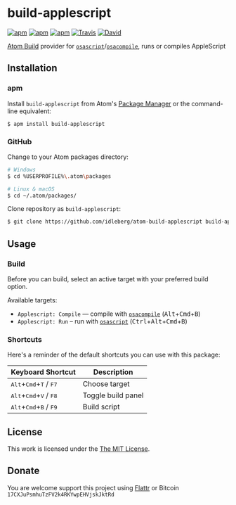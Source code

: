 # build-applescript

[![apm](https://img.shields.io/apm/l/build-applescript.svg?style=flat-square)](https://atom.io/packages/build-applescript)
[![apm](https://img.shields.io/apm/v/build-applescript.svg?style=flat-square)](https://atom.io/packages/build-applescript)
[![apm](https://img.shields.io/apm/dm/build-applescript.svg?style=flat-square)](https://atom.io/packages/build-applescript)
[![Travis](https://img.shields.io/travis/idleberg/atom-build-applescript.svg?style=flat-square)](https://travis-ci.org/idleberg/atom-build-applescript)
[![David](https://img.shields.io/david/dev/idleberg/atom-build-applescript.svg?style=flat-square)](https://david-dm.org/idleberg/atom-build-applescript#info=dependencies)

[Atom Build](https://atombuild.github.io/) provider for [`osascript`][osascript]/[`osacompile`](https://developer.apple.com/library/mac/documentation/Darwin/Reference/ManPages/man1/osacompile.1.html), runs or compiles AppleScript

## Installation

### apm

Install `build-applescript` from Atom's [Package Manager](http://flight-manual.atom.io/using-atom/sections/atom-packages/) or the command-line equivalent:

`$ apm install build-applescript`

### GitHub

Change to your Atom packages directory:

```bash
# Windows
$ cd %USERPROFILE%\.atom\packages

# Linux & macOS
$ cd ~/.atom/packages/
```

Clone repository as `build-applescript`:

```bash
$ git clone https://github.com/idleberg/atom-build-applescript build-applescript
```

## Usage

### Build

Before you can build, select an active target with your preferred build option.

Available targets:

* `Applescript: Compile` — compile with [`osacompile`][osacompile] (<kbd>Alt</kbd>+<kbd>Cmd</kbd>+<kbd>B</kbd>)
* `Applescript: Run` – run with [`osascript`][osascript] (<kbd>Ctrl</kbd>+<kbd>Alt</kbd>+<kbd>Cmd</kbd>+<kbd>B</kbd>)

### Shortcuts

Here's a reminder of the default shortcuts you can use with this package:

| Keyboard Shortcut                                          | Description        |
|------------------------------------------------------------|--------------------|
| <kbd>Alt</kbd>+<kbd>Cmd</kbd>+<kbd>T</kbd> / <kbd>F7</kbd> | Choose target      |
| <kbd>Alt</kbd>+<kbd>Cmd</kbd>+<kbd>V</kbd> / <kbd>F8</kbd> | Toggle build panel |
| <kbd>Alt</kbd>+<kbd>Cmd</kbd>+<kbd>B</kbd> / <kbd>F9</kbd> | Build script       |

## License

This work is licensed under the [The MIT License](LICENSE.md).

## Donate

You are welcome support this project using [Flattr](https://flattr.com/submit/auto?user_id=idleberg&url=https://github.com/idleberg/atom-build-applescript) or Bitcoin `17CXJuPsmhuTzFV2k4RKYwpEHVjskJktRd`

[osascript]: https://developer.apple.com/library/mac/documentation/Darwin/Reference/ManPages/man1/osascript.1.html
[osacompile]: https://developer.apple.com/library/mac/documentation/Darwin/Reference/ManPages/man1/osacompile.1.html